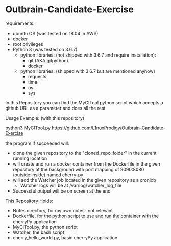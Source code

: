 # Outbrain-Candidate-Exercise
requirements:
- ubuntu OS (was tested on 18.04 in AWS)
- docker
- root privileges
- Python 3 (was tested on 3.6.7)
    - python libraries: (not shipped with 3.6.7 and require installation):
        - git (AKA gitpython)
        - docker
    - python libraries: (shipped with 3.6.7 but are mentioned anyhow)
        - requests
        - time
        - os
        - sys


In this Repository you can find the MyCITool python script which accepts a github URL as a parameter and does all the rest


Usage Example: (with this repository)

python3 MyCITool.py https://github.com/L1nuxProdigy/Outbrain-Candidate-Exercise


the program if succeeded will:
- clone the given repository to the "cloned_repo_folder" in the current running location
- will create and run a docker container from the Dockerfile in the given repository at the background with port mapping of 9090:8080 (outside:inside) named cherry-py
- will add the Watcher job located in the given repository as a cronjob
    - Watcher logs will be at /var/log/watcher_log_file
- Successful output will be on screen at the end


This Repository Holds:
- Notes directory, for my own notes- not relevant
- Dockerfile, for the python script to use and run the container with the cherryPy application
- MyCITool.py, the python script
- Watcher, the bash script
- cherry_hello_world.py, basic cherryPy application
            